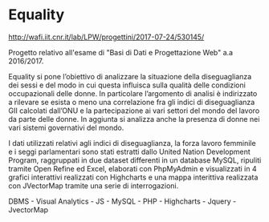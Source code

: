 # Equality

http://wafi.iit.cnr.it/lab/LPW/progettini/2017-07-24/530145/

Progetto relativo all'esame di "Basi di Dati e Progettazione Web" a.a 2016/2017. 

Equality si pone l’obiettivo di analizzare la situazione della diseguaglianza dei sessi e del modo in cui questa influisca sulla qualità delle condizioni occupazionali delle donne. In particolare l’argomento di analisi è indirizzato a rilevare se esista o meno una correlazione fra gli indici di diseguaglianza GII calcolati dall’ONU e la partecipazione ai vari settori del mondo del lavoro da parte delle donne. In aggiunta si analizza anche la presenza di donne nei vari sistemi governativi del mondo.

I dati utilizzati relativi agli indici di diseguaglianza, la forza lavoro femminile e i seggi parlamentari sono stati estratti dallo United Nation Development Program, raggruppati in due dataset differenti in un database MySQL, ripuliti tramite Open Refine ed Excel, elaborati con PhpMyAdmin e visualizzati in 4 grafici interattivi realizzati con Highcharts e una mappa interittiva realizzata con JVectorMap tramite una serie di interrogazioni.

DBMS - Visual Analytics - JS - MySQL - PHP - Highcharts - Jquery - JvectorMap 

